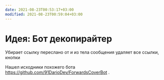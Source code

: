 ```yaml
---
date: 2021-08-23T00:53:17+03:00
modified: 2021-08-23T00:59:04+03:00
---
```


# Идея: Бот декопирайтер

Убирает ссылку переслано от и из тела сообщения удаляет все ссылки, кнопки

Нашел исходники похожего бота <https://github.com/91DarioDev/ForwardsCoverBot> 
.
